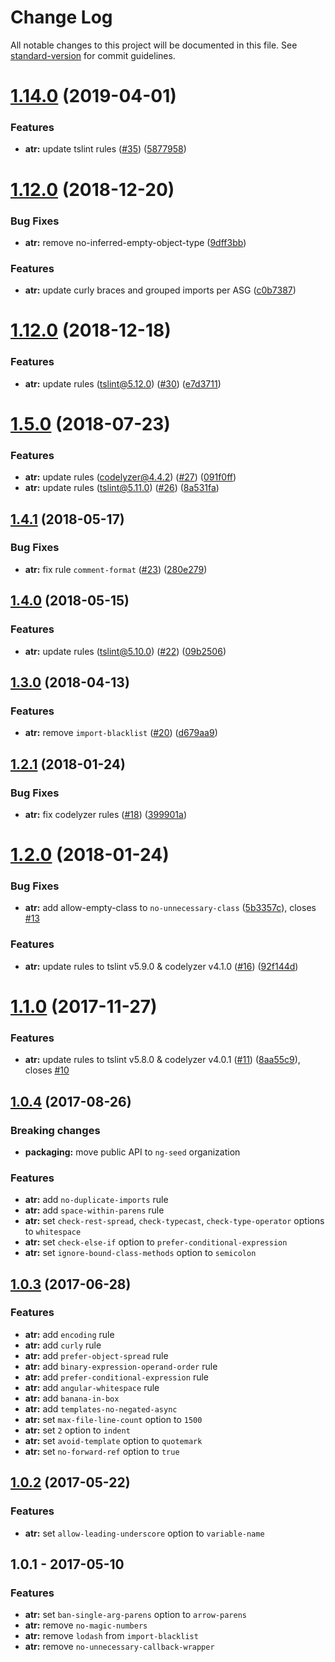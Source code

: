 # Change Log

All notable changes to this project will be documented in this file. See [standard-version](https://github.com/conventional-changelog/standard-version) for commit guidelines.

<a name="1.14.0"></a>
# [1.14.0](https://github.com/angular-tslint-rules/commit/compare/v1.12.1...v1.14.0) (2019-04-01)


### Features

* **atr:** update tslint rules ([#35](https://github.com/ng-seed/angular-tslint-rules/issues/35)) ([5877958](https://github.com/ng-seed/angular-tslint-rules/commit/5877958))



<a name="1.12.1"></a>
# [1.12.0](https://github.com/angular-tslint-rules/commit/compare/v1.12.0...v1.12.1) (2018-12-20)


### Bug Fixes

* **atr:** remove no-inferred-empty-object-type ([9dff3bb](https://github.com/ng-seed/angular-tslint-rules/commit/9dff3bb))


### Features

* **atr:** update curly braces and grouped imports per ASG ([c0b7387](https://github.com/ng-seed/angular-tslint-rules/commit/c0b7387))



<a name="1.12.0"></a>
# [1.12.0](https://github.com/ng-seed/angular-tslint-rules/compare/v1.5.0...v1.12.0) (2018-12-18)


### Features

* **atr:** update rules (tslint@5.12.0) ([#30](https://github.com/ng-seed/angular-tslint-rules/issues/30)) ([e7d3711](https://github.com/ng-seed/angular-tslint-rules/commit/e7d3711))



<a name="1.5.0"></a>
# [1.5.0](https://github.com/ng-seed/angular-tslint-rules/compare/v1.4.1...v1.5.0) (2018-07-23)


### Features

* **atr:** update rules (codelyzer@4.4.2) ([#27](https://github.com/ng-seed/angular-tslint-rules/issues/27)) ([091f0ff](https://github.com/ng-seed/angular-tslint-rules/commit/091f0ff))
* **atr:** update rules (tslint@5.11.0) ([#26](https://github.com/ng-seed/angular-tslint-rules/issues/26)) ([8a531fa](https://github.com/ng-seed/angular-tslint-rules/commit/8a531fa))



<a name="1.4.1"></a>
## [1.4.1](https://github.com/ng-seed/angular-tslint-rules/compare/v1.4.0...v1.4.1) (2018-05-17)


### Bug Fixes

* **atr:** fix rule `comment-format` ([#23](https://github.com/ng-seed/angular-tslint-rules/issues/23)) ([280e279](https://github.com/ng-seed/angular-tslint-rules/commit/280e279))



<a name="1.4.0"></a>
## [1.4.0](https://github.com/ng-seed/angular-tslint-rules/compare/v1.3.0...v1.4.0) (2018-05-15)


### Features

* **atr:** update rules (tslint@5.10.0) ([#22](https://github.com/ng-seed/angular-tslint-rules/issues/22)) ([09b2506](https://github.com/ng-seed/angular-tslint-rules/commit/09b2506))



<a name="1.3.0"></a>
## [1.3.0](https://github.com/ng-seed/angular-tslint-rules/compare/v1.2.1...v1.3.0) (2018-04-13)


### Features

* **atr:** remove `import-blacklist` ([#20](https://github.com/ng-seed/angular-tslint-rules/issues/20)) ([d679aa9](https://github.com/ng-seed/angular-tslint-rules/commit/d679aa9))



<a name="1.2.1"></a>
## [1.2.1](https://github.com/ng-seed/angular-tslint-rules/compare/v1.2.0...v1.2.1) (2018-01-24)


### Bug Fixes

* **atr:** fix codelyzer rules ([#18](https://github.com/ng-seed/angular-tslint-rules/issues/18)) ([399901a](https://github.com/ng-seed/angular-tslint-rules/commit/399901a))



<a name="1.2.0"></a>
# [1.2.0](https://github.com/ng-seed/angular-tslint-rules/compare/v1.1.0...v1.2.0) (2018-01-24)


### Bug Fixes

* **atr:** add allow-empty-class to `no-unnecessary-class` ([5b3357c](https://github.com/ng-seed/angular-tslint-rules/commit/5b3357c)), closes [#13](https://github.com/ng-seed/angular-tslint-rules/issues/13)


### Features

* **atr:** update rules to tslint v5.9.0 & codelyzer v4.1.0 ([#16](https://github.com/ng-seed/angular-tslint-rules/issues/16)) ([92f144d](https://github.com/ng-seed/angular-tslint-rules/commit/92f144d))



<a name="1.1.0"></a>
# [1.1.0](https://github.com/ng-seed/angular-tslint-rules/compare/v1.0.4...v1.1.0) (2017-11-27)


### Features
* **atr:** update rules to tslint v5.8.0 & codelyzer v4.0.1 ([#11](https://github.com/ng-seed/angular-tslint-rules/issues/11)) ([8aa55c9](https://github.com/ng-seed/angular-tslint-rules/commit/8aa55c9)), closes [#10](https://github.com/ng-seed/angular-tslint-rules/issues/10)



<a name="1.0.4"></a>
## [1.0.4](https://github.com/ng-seed/angular-tslint-rules/compare/v1.0.3...v1.0.4) (2017-08-26)


### Breaking changes
- **packaging:** move public API to `ng-seed` organization

### Features
- **atr:** add `no-duplicate-imports` rule
- **atr:** add `space-within-parens` rule
- **atr:** set `check-rest-spread`, `check-typecast`, `check-type-operator` options to `whitespace`
- **atr:** set `check-else-if` option to `prefer-conditional-expression`
- **atr:** set `ignore-bound-class-methods` option to `semicolon`



<a name="1.0.3"></a>
## [1.0.3](https://github.com/ng-seed/angular-tslint-rules/compare/v1.0.2...v1.0.3) (2017-06-28)


### Features
- **atr:** add `encoding` rule
- **atr:** add `curly` rule
- **atr:** add `prefer-object-spread` rule
- **atr:** add `binary-expression-operand-order` rule
- **atr:** add `prefer-conditional-expression` rule
- **atr:** add `angular-whitespace` rule
- **atr:** add `banana-in-box`
- **atr:** add `templates-no-negated-async`
- **atr:** set `max-file-line-count` option to `1500`
- **atr:** set `2` option to `indent`
- **atr:** set `avoid-template` option to `quotemark`
- **atr:** set `no-forward-ref` option to `true`



<a name="1.0.2"></a>
## [1.0.2](https://github.com/ng-seed/angular-tslint-rules/compare/v1.0.1...v1.0.2) (2017-05-22)


### Features
- **atr:** set `allow-leading-underscore` option to `variable-name`



<a name="1.0.1"></a>
## 1.0.1 - 2017-05-10


### Features
- **atr:** set `ban-single-arg-parens` option to `arrow-parens`
- **atr:** remove `no-magic-numbers`
- **atr:** remove `lodash` from `import-blacklist`
- **atr:** remove `no-unnecessary-callback-wrapper`
